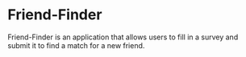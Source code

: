 # Friend-Finder

Friend-Finder is an application that allows users to fill in a survey and submit it to find a match for a new friend.
